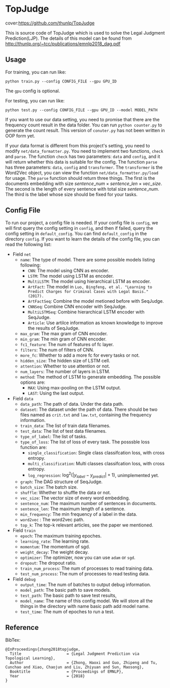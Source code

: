 # TopJudge  

cover:https://github.com/thunlp/TopJudge



This is source code of TopJudge which is used to solve the Legal Judgment Prediction(LJP). The details of this model can be found from <a href="http://thunlp.org/~tcc/publications/emnlp2018_dag.pdf" target="_blank">http://thunlp.org/~tcc/publications/emnlp2018_dag.pdf</a>

## Usage

For training, you can run like:

```
python train.py --config CONFIG_FILE --gpu GPU_ID
```

The ``gpu`` config is optional.

For testing, you can run like:

```
python test.py --config CONFIG_FILE --gpu GPU_ID --model MODEL_PATH
```

If you want to use our data setting, you need to promise that there are the frequency count result in the data folder. You can run ``python counter.py`` to generate the count result. This version of ``conuter.py`` has not been written in OOP form yet.

If your data format is different from this project's setting, you need to modify ``net/data_formatter.py``. You need to implement two functions, ``check`` and ``parse``. The function ``check`` has two parameters: ``data`` and ``config``, and it will return whether this data is suitable for the config. The function ``parse`` has three parameters: ``data``, ``config`` and ``transformer``. The ``transformer`` is the Word2Vec object, you can view the function ``net/data_formatter.py/load`` for usage. The ``parse`` function should return three things. The first is the documents embedding with size $sentence\_num\times sentence\_len\times vec\_size$. The second is the length of every sentence with total size $sentence\_num$. The third is the label whose size should be fixed for your tasks.

## Config File

To run our project, a config file is needed. If your config file is ``config``, we will first query the config setting in ``config``, and then if failed, query the config setting in ``default_config``. You can find ``default_config`` in the directory ``config``. If you want to learn the details of the config file, you can read the following list:

* Field ``net``
    * ``name``: The type of model. There are some possible models listing following:
        * ``CNN``: The model using CNN as encoder.
        * ``LSTM``: The model using LSTM as encoder.
        * ``MultiLSTM``: The model using hierarchical LSTM as encoder.
        * ``ArtFact``: The model in ``Luo, Bingfeng, et al. "Learning to Predict Charges for Criminal Cases with Legal Basis." (2017).``
        * ``ArtFactSeq``: Combine the model metioned before with SeqJudge.
        * ``CNNSeq``: Combine CNN encoder with SeqJudge.
        * ``MultiLSTMSeq``: Combine hierarchical LSTM encoder with SeqJudge.
        * ``Article``: Use artilce information as known knowledge to improve the results of SeqJudge.
    * ``max_gram``: The max gram of CNN encoder.
    * ``min_gram``: The min gram of CNN encoder.
    * ``fc1_feature``: The num of features of fc layer.
    * ``filters``: The num of filters of CNN.
    * ``more_fc``: Whether to add a more fc for every tasks or not.
    * ``hidden_size``: The hidden size of LSTM cell.
    * ``attention``: Whether to use attention or not.
    * ``num_layers``: The number of layers in LSTM.
    * ``method``: The method of LSTM to generate embedding. The possible options are:
        * ``MAX``: Using max-pooling on the LSTM output.
        * ``LAST``: Using the last output.
* Field ``data``
    * ``data_path``: The path of data. Under the data path.
    * ``dataset``: The dataset under the path of data. There should be two files named as ``crit.txt`` and ``law.txt``, containing the frequency information.
    * ``train_data``: The list of train data filenames.
    * ``test_data``: The list of test data filenames.
    * ``type_of_label``: The list of tasks.
    * ``type_of_loss``: The list of loss of every task. The posssble loss function are:
        * ``single_classification``: Single class classifcation loss, with cross entropy.
        * ``multi_classification``: Multi classes classifcation loss, with cross entropy.
        * ``log_regression``: $\log^2\left(\left|y_{label}-y_{predict}\right|+1\right)$, unimplemented yet.
    * ``graph``: The DAG structure of SeqJudge.
    * ``batch_size``: The batch size.
    * ``shuffle``: Whether to shuffle the data or not.
    * ``vec_size``: The vector size of every word embedding.
    * ``sentence_num``: The maximum number of sentences in documents.
    * ``sentence_len``: The maximum length of a sentence.
    * ``min_frequency``: The min frequency of a label in the data.
    * ``word2vec`` : The word2vec path.
    * ``top_k``: The top-k relevant articles, see the paper we mentioned.
* Field ``train``
    * ``epoch``: The maximum training epoches.
    * ``learning_rate``: The learning rate.
    * ``momentum``: The momentum of sgd.
    * ``weight_decay``: The weight decay.
    * ``optimizer``: The optimizer, now you can use ``adam`` or ``sgd``.
    * ``dropout``: The dropout ratio.
    * ``train_num_process``: The num of processes to read training data.
    * ``test_num_process``: The num of processes to read testing data.
* Field ``debug``
    * ``output_time``: The num of batches to output debug information.
    * ``model_path``: The basic path to save models.
    * ``test_path``: The basic path to save test results,
    * ``model_name``: The name of this config model. We will store all the things in the directory with name basic path add model name.
    * ``test_time``: The num of epoches to run a test.

## Reference

BibTex:

```
@InProceedings{zhong2018topjudge,
  Title                    = {Legal Judgment Prediction via Topological Learning},
  Author                   = {Zhong, Haoxi and Guo, Zhipeng and Tu, Cunchao and Xiao, Chaojun and Liu, Zhiyuan and Sun, Maosong},
  Booktitle                = {Proceedings of EMNLP},
  Year                     = {2018}
}
```



